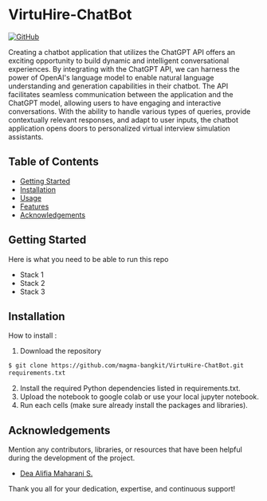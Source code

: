 # VirtuHire-ChatBot

[![GitHub](https://img.shields.io/badge/GitHub-View_on_GitHub-lightgrey.svg)](https://github.com/magma-bangkit/VirtuHire-ChatBot)

Creating a chatbot application that utilizes the ChatGPT API offers an exciting opportunity to build dynamic and intelligent conversational experiences. By integrating with the ChatGPT API, we can harness the power of OpenAI's language model to enable natural language understanding and generation capabilities in their chatbot. The API facilitates seamless communication between the application and the ChatGPT model, allowing users to have engaging and interactive conversations. With the ability to handle various types of queries, provide contextually relevant responses, and adapt to user inputs, the chatbot application opens doors to personalized virtual interview simulation assistants.

## Table of Contents

- [Getting Started](#getting-started)
- [Installation](#installation)
- [Usage](#usage)
- [Features](#features)
- [Acknowledgements](#acknowledgements)

## Getting Started
Here is what you need to be able to run this repo

- Stack 1
- Stack 2
- Stack 3

## Installation

How to install :
1. Download the repository
```bash
$ git clone https://github.com/magma-bangkit/VirtuHire-ChatBot.git
requirements.txt
```
2. Install the required Python dependencies listed in requirements.txt.
3. Upload the notebook to google colab or use your local jupyter notebook.
4. Run each cells (make sure already install the packages and libraries).



## Acknowledgements

Mention any contributors, libraries, or resources that have been helpful during the development of the project.

- [Dea Alifia Maharani S.](https://github.com/deaalifiams)

Thank you all for your dedication, expertise, and continuous support!

